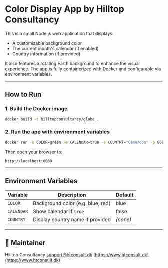 
#  Color Display App by Hilltop Consultancy

This is a small Node.js web application that displays:

- A customizable background color
- The current month's calendar (if enabled)
- Country information (if provided)

It also features a rotating Earth background to enhance the visual experience. The app is fully containerized with Docker and configurable via environment variables.

---

## How to Run

###  1. Build the Docker image

```bash
docker build -t hilltopconsultancy/globe .
````

###  2. Run the app with environment variables

```bash
docker run -e COLOR=green -e CALENDAR=true -e COUNTRY="Cameroon" -p 8080:8080 hilltopconsultancy/globe
```

Then open your browser to:

```
http://localhost:8080
```

---

##  Environment Variables

| Variable   | Description                       | Default  |
| ---------- | --------------------------------- | -------- |
| `COLOR`    | Background color (e.g. blue, red) | blue     |
| `CALENDAR` | Show calendar if `true`           | false    |
| `COUNTRY`  | Display country name if provided  | *(none)* |

---

## 👤 Maintainer

Hilltop Consultancy
 [support@htconsult.dk](mailto:support@htconsult.dk)
 [https://www.htconsult.dk](https://www.htconsult.dk)

```

